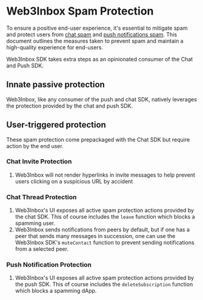 # Web3Inbox Spam Protection


To ensure a positive end-user experience, it's essential to mitigate spam and
protect users from [chat spam](../../clients/chat/spam-protection.md) and [push notifications spam](../../clients/push/spam-protection.md).
This document outlines the measures taken to prevent spam and maintain a
high-quality experience for end-users.

Web3Inbox SDK takes extra steps as an opinionated consumer of the Chat and Push
SDK.

## Innate passive protection

Web3Inbox, like any consumer of the push and chat SDK, natively leverages the
protection provided by the chat and push SDK.

## User-triggered protection
These spam protection come prepackaged with the Chat SDK but require action by
the end user.

### Chat Invite Protection
1. Web3Inbox will not render hyperlinks in invite messages to help prevent users
  clicking on a suspicious URL by accident

### Chat Thread Protection
1. Web3Inbox's UI exposes all active spam protection actions provided by the
   chat SDK. This of course includes the `leave` function which blocks a
   spamming user.
2. Web3Inbox sends notifications from peers by default, but if one has a peer
   that sends many messages in succession, one can use the Web3Inbox SDK's
   `muteContact` function to prevent sending notifications from a selected peer.

### Push Notification Protection
1. Web3Inbox's UI exposes all active spam protection actions provided by the
   push SDK. This of course includes the `deleteSubscription` function which blocks a
   spamming dApp.


